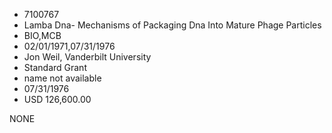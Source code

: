 * 7100767
* Lamba Dna- Mechanisms of Packaging Dna Into Mature Phage    Particles
* BIO,MCB
* 02/01/1971,07/31/1976
* Jon Weil, Vanderbilt University
* Standard Grant
*   name not available
* 07/31/1976
* USD 126,600.00

NONE